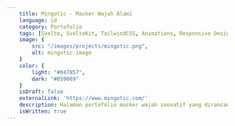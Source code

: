 ```yaml
---
    title: Mingotic - Masker Wajah Alami
    language: id
    category: Portofolio
    tags: [Svelte, SvelteKit, TailwindCSS, Animations, Responsive Design, Cloudflare ]
    image: {
        src: "/images/projects/mingotic.png",
        alt: mingotic-image
    }
    color: {
        light: "#047857",
        dark: "#059669"
    }
    isDraft: false
    externalLink: 'https://www.mingotic.com/'
    description: Halaman portofolio masker wajah inovatif yang dirancang agar dapat terhubung dengan platform media sosial mereka sehingga dapat meningkatkan brand mereka
    isWritten: true
---
```

